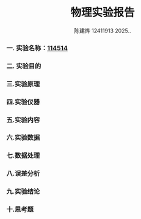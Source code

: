 <!---<style>
.center{
    width:auto;
    display:table;
    margin-left: auto;
    margin-right: auto;
}

</style>--->

# <center>物理实验报告 </center>
 <center>陈建烨 12411913 2025..</center> <!---这里是姓名栏--->

### 一. 实验名称：<u>114514</u>
<!---课程名称写<u>和</u>之间--->
### 二. 实验目的 



### 三.实验原理

### 四.实验仪器

### 五.实验内容

### 六.实验数据

### 七.数据处理

### 八.误差分析

### 九.实验结论

### 十.思考题

